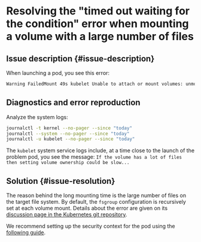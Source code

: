 # Resolving the "timed out waiting for the condition" error when mounting a volume with a large number of files



## Issue description {#issue-description}

When launching a pod, you see this error:

```bash
Warning FailedMount 49s kubelet Unable to attach or mount volumes: unmounted volumes=[jenkins-home], unattached volumes jenkins-home jenkins config kube-api-access-2ldxk sc-config-volume admin-secret jenkins-additional-secrets jenkins-cache tmp-volume[]: timed out waiting for the condition
```

## Diagnostics and error reproduction

Analyze the system logs:

```bash
journalctl -t kernel --no-pager --since "today"
journalctl --system --no-pager --since "today"
journalctl -u kubelet --no-pager --since "today"
```

The `kubelet` system service logs include, at a time close to the launch of the problem pod, you see the message: `If the volume has a lot of files then setting volume ownership could be slow...`

## Solution {#issue-resolution}

The reason behind the long mounting time is the large number of files on the target file system. By default, the `fsgroup` configuration is recursively set at each volume mount. Details about the error are given on its [discussion page in the Kubernetes git repository](https://github.com/kubernetes/kubernetes/issues/69699).

We recommend setting up the security context for the pod using the [following guide](https://kubernetes.io/docs/tasks/configure-pod-container/security-context/#configure-volume-permission-and-ownership-change-policy-for-pods).

